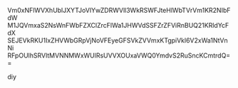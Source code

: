 Vm0xNFlWVXhUblJXYTJoVlYwZDRWVll3WkRSWFJteHlWbTVrVm1KR2NIbFdW
M1JQVmxaS2NsWnFWbFZXClZrcFlWa1JHWVdSSFZrZFViRnBUQ21KRldYcFdX
SEJEVkRKU1IxZHVWbGRpVjNoVFEyeGFSVkZVVmxKTgpiVkl6V2xWa1NtVnNi
RFpOUlhSRVltMVNNMWxWUlRsUVVXOUxaVWQ0YmdvS2RuSncKCmtrdQ==

diy